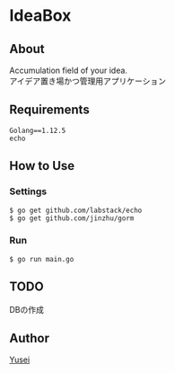# IdeaBox
## About
Accumulation field of your idea.  
アイデア置き場かつ管理用アプリケーション

## Requirements
```
Golang==1.12.5
echo
```

## How to Use
### Settings
```
$ go get github.com/labstack/echo
$ go get github.com/jinzhu/gorm
```

### Run
```
$ go run main.go
```

## TODO
DBの作成

## Author
[Yusei](https://github.com/index30)